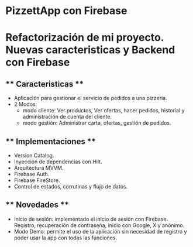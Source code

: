 # PizzettApp con Firebase
 
<h1> Refactorización de mi proyecto. Nuevas caracteristicas y Backend con Firebase </h1>

<h2> ** Caracteristicas ** </h2>

- Aplicación para gestionar el servicio de pedidos a una pizzeria.
- 2 Modos: 
  - modo cliente: Ver productos, Ver ofertas, hacer pedidos, historial y administración de cuenta del cliente. 
  - modo gestión: Administrar carta, ofertas, gestión de pedidos.

<h2> ** Implementaciones ** </h2>

- Version Catalog.
- Inyección de dependencias con Hilt.
- Arquitectura MVVM.
- Firebase Auth.
- Firebase FireStore.
- Control de estados, corrutinas y flujo de datos.



<h2> ** Novedades ** </h2>

- Inicio de sesión: implementado el inicio de sesión con Firebase. Registro, recuperación de contraseña, inicio con Google, X y anónimo.
- Modo Demo: permite el uso de la aplicación sin necesidad de registro y poder usar la app con todas las funciones.
